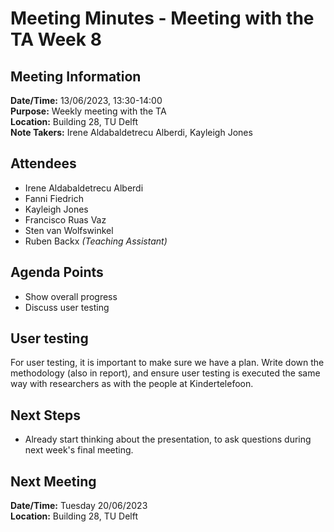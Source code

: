 # Meeting Minutes - Meeting with the TA Week 8
## Meeting Information
**Date/Time:** 13/06/2023, 13:30-14:00 <br>
**Purpose:** Weekly meeting with the TA <br>
**Location:** Building 28, TU Delft <br>
**Note Takers:** Irene Aldabaldetrecu Alberdi, Kayleigh Jones <br>

## Attendees
- Irene Aldabaldetrecu Alberdi
- Fanni Fiedrich 
- Kayleigh Jones
- Francisco Ruas Vaz
- Sten van Wolfswinkel
- Ruben Backx *(Teaching Assistant)*

## Agenda Points
- Show overall progress
- Discuss user testing

## User testing
For user testing, it is important to make sure we have a plan. Write down the methodology (also in report), and ensure user testing is executed the same way with researchers as with the people at Kindertelefoon.

## Next Steps
 - Already start thinking about the presentation, to ask questions during next week's final meeting.

## Next Meeting
**Date/Time:** Tuesday 20/06/2023 <br>
**Location:** Building 28, TU Delft